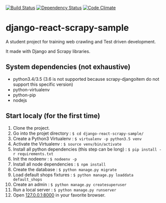 [![Build Status](https://travis-ci.org/branchard/django-react-scrapy-sample.svg?branch=master)](https://travis-ci.org/branchard/django-react-scrapy-sample)
[![Dependency Status](https://www.versioneye.com/user/projects/587eb137b194d40038f4727b/badge.svg?style=flat)](https://www.versioneye.com/user/projects/587eb137b194d40038f4727b)
[![Code Climate](https://codeclimate.com/github/branchard/django-react-scrapy-sample/badges/gpa.svg)](https://codeclimate.com/github/branchard/django-react-scrapy-sample)

# django-react-scrapy-sample
A student project for training web crawling and Test driven development.

It made with Django and Scrapy libraries.

System dependencies (not exhaustive)
------------------------------------
- python3.4/3.5 (3.6 is not supported because scrapy-djangoitem do not support this specific version)
- python-virtualenv
- python-pip
- nodejs

Start localy (for the first time)
---------------------------------
1. Clone the project.
2. Go into the projet directory : `$ cd django-react-scrapy-sample/`
3. Create a Python3 Virtualenv : `$ virtualenv -p python3.5 venv`
4. Activate the Virtualenv : `$ source venv/bin/activate`
5. Install all python dependencies (this step can be long) : `$ pip install -r requirements.txt`
6. Init the nodeenv : `$ nodeenv -p`
7. Install all node dependencies : `$ npm install`
8. Create the database : `$ python manage.py migrate`
9. Load default shops fixtures : `$ python manage.py loaddata default_shops`
10. Create an admin : `$ python manage.py createsuperuser`
11. Run a local server : `$ python manage.py runserver`
12. Open [127.0.0.1:8000](http://127.0.0.1:8000/) in your favorite browser.
